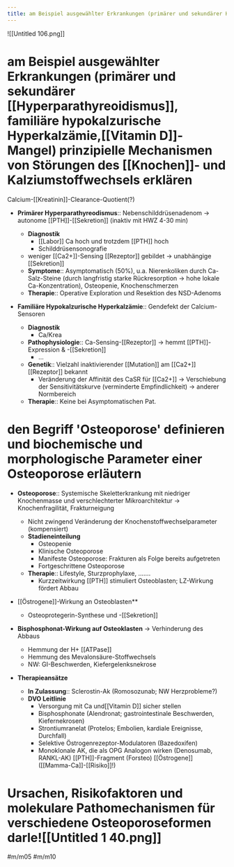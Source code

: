 ```yaml
---
title: am Beispiel ausgewählter Erkrankungen (primärer und sekundärer Hyperparathyreoidismus, familiäre hypokalzurische Hyperkalzämie,Vitamin D-Mangel) prinzipielle Mechanismen von Störungen des Knochen- und Kalziumstoffwechsels erklären
---
```

![[Untitled 106.png]]

# am Beispiel ausgewählter Erkrankungen (primärer und sekundärer [[Hyperparathyreoidismus]], familiäre hypokalzurische Hyperkalzämie,[[Vitamin D]]-Mangel) prinzipielle Mechanismen von Störungen des [[Knochen]]- und Kalziumstoffwechsels erklären

Calcium-[[Kreatinin]]-Clearance-Quotient(?)

- **Primärer Hyperparathyreodismus**:: Nebenschilddrüsenadenom → autonome [[PTH]]-[[Sekretion]] (inaktiv mit HWZ 4-30 min)
    - **Diagnostik**
        - [[Labor]] Ca hoch und trotzdem [[PTH]] hoch
        - Schilddrüsensonografie
    - weniger [[Ca2+]]-Sensing [[Rezeptor]] gebildet → unabhängige [[Sekretion]]
    - **Symptome**:: Asymptomatisch (50%), u.a. Nierenkoliken durch Ca-Salz-Steine (durch langfristig starke Rückresorption → hohe lokale Ca-Konzentration), Osteopenie, Knochenschmerzen
    - **Therapie**:: Operative Exploration und Resektion des NSD-Adenoms

- **Familiäre Hypokalzurische Hyperkalzämie**:: Gendefekt der Calcium-Sensoren
    - **Diagnostik**
        - Ca/Krea
    - **Pathophysiologie**:: Ca-Sensing-[[Rezeptor]] → hemmt [[PTH]]-Expression & -[[Sekretion]]
        - ...
    - **Genetik**:: Vielzahl inaktivierender [[Mutation]] am [[Ca2+]] [[Rezeptor]] bekannt
        - Veränderung der Affinität des CaSR für [[Ca2+]] → Verschiebung der Sensitivitätskurve (verminderte Empfindlichkeit) → anderer Normbereich
    - **Therapie**:: Keine bei Asymptomatischen Pat.

# den Begriff 'Osteoporose' definieren und biochemische und morphologische Parameter einer Osteoporose erläutern

- **Osteoporose**:: Systemische Skeletterkrankung mit niedriger Knochenmasse und verschlechterter Mikroarchitektur → Knochenfragilität, Frakturneigung
    - Nicht zwingend Veränderung der Knochenstoffwechselparameter (kompensiert)
    - **Stadieneinteilung**
        - Osteopenie
        - Klinische Osteoporose
        - Manifeste Osteoporose: Frakturen als Folge bereits aufgetreten
        - Fortgeschrittene Osteoporose
    - **Therapie**:: Lifestyle, Sturzprophylaxe, .......
        - Kurzzeitwirkung [[PTH]] stimuliert Osteoblasten; LZ-Wirkung fördert Abbau

- [[Östrogene]]-Wirkung an Osteoblasten**
    - Osteoprotegerin-Synthese und -[[Sekretion]]
- **Bisphosphonat-Wirkung auf Osteoklasten** → Verhinderung des Abbaus
    - Hemmung der H+ [[ATPase]]
    - Hemmung des Mevalonsäure-Stoffwechsels
    - NW: GI-Beschwerden, Kiefergelenksnekrose
- **Therapieansätze**
    - **In Zulassung**:: Sclerostin-Ak (Romosozunab; NW Herzprobleme?)
    - **DVO Leitlinie**
        - Versorgung mit Ca und[[Vitamin D]] sicher stellen
        - Bisphosphonate (Alendronat; gastrointestinale Beschwerden, Kiefernekrosen)
        - Strontiumranelat (Protelos; Embolien, kardiale Ereignisse, Durchfall)
        - Selektive Östrogenrezeptor-Modulatoren (Bazedoxifen)
        - Monoklonale AK, die als OPG Analogon wirken (Denosumab, RANKL-AK)
        [[PTH]]-Fragment (Forsteo)
        [[Östrogene]] ([[Mamma-Ca]]-[[Risiko]]!)

# Ursachen, Risikofaktoren und molekulare Pathomechanismen für verschiedene Osteoporoseformen darle![[Untitled 1 40.png]]

#m/m05 #m/m10